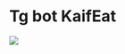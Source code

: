 # Tg bot KaifEat

<div>
  <img src="https://img.shields.io/badge/python-3670A0?style=for-the-badge&logo=python&logoColor=ffdd54"/>
</div>
